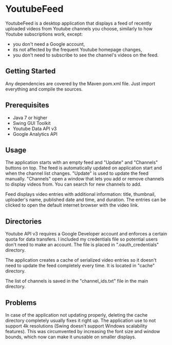 # YoutubeFeed

YoutubeFeed is a desktop application that displays a feed of recently uploaded videos from Youtube channels you choose, similarly to how Youtube subscriptions work, except:
- you don't need a Google account,
- its not affected by the frequent Youtube homepage changes,
- you don't need to subscribe to see the channel's videos on the feed.

## Getting Started

Any dependencies are covered by the Maven pom.xml file. Just import everything and compile the sources.

## Prerequisites

- Java 7 or higher
- Swing GUI Toolkit
- Youtube Data API v3
- Google Analytics API

## Usage

The application starts with an empty feed and "Update" and "Channels" buttons on top. The feed is automatically updated on application start and when the channel list changes. "Update" is used to update the feed manually. "Channels" open a window that lets you add or remove channels to display videos from. You can search for new channels to add.


Feed displays video entries with additional information: title, thumbnail, uploader's name, published date and time, and duration. The entries can be clicked to open the default internet browser with the video link.

## Directories

Youtube API v3 requires a Google Developer account and enforces a certain quota for data transfers. I included my credentials file so potential users don't need to make an account. The file is placed in ".oauth_credentials" directory.


The application creates a cache of serialized video entries so it doesn't need to update the feed completely every time. It is located in "cache" directory.


The list of channels is saved in the "channel_ids.txt" file in the main directory.

## Problems

In case of the application not updating properly, deleting the cache directory completely usually fixes it right up. The application use to not support 4k resolutions (Swing doesn't support Windows scalability features). This was circumvented by increasing the font size and window bounds, which now can make it unusable on smaller displays.

